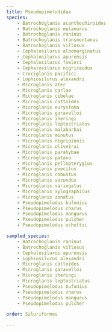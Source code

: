 ```yaml
---
title: Pseudopimelodidae
species:
    - Batrochoglanis acanthochiroides
    - Batrochoglanis melanurus
    - Batrochoglanis raninus
    - Batrochoglanis transmontanus
    - Batrochoglanis villosus
    - Cephalosilurus albomarginatus
    - Cephalosilurus apurensis
    - Cephalosilurus fowleri
    - Cephalosilurus nigricaudus
    - Cruciglanis pacifici
    - Lophiosilurus alexandri
    - Microglanis ater
    - Microglanis carlae
    - Microglanis cibelae
    - Microglanis cottoides
    - Microglanis eurystoma
    - Microglanis garavelloi
    - Microglanis iheringi
    - Microglanis leptostriatus
    - Microglanis malabarbai
    - Microglanis minutus
    - Microglanis nigripinnis
    - Microglanis oliveirai
    - Microglanis parahybae
    - Microglanis pataxo
    - Microglanis pellopterygius
    - Microglanis poecilus
    - Microglanis robustus
    - Microglanis secundus
    - Microglanis variegatus
    - Microglanis xylographicus
    - Microglanis zonatus
    - Pseudopimelodus bufonius
    - Pseudopimelodus charus
    - Pseudopimelodus mangurus
    - Pseudopimelodus pulcher
    - Pseudopimelodus schultzi

sampled_species:
    - Batrochoglanis raninus
    - Batrochoglanis villosus
    - Cephalosilurus apurensis
    - Lophiosilurus alexandri
    - Microglanis cottoides
    - Microglanis garavelloi
    - Microglanis iheringi
    - Microglanis leptostriatus
    - Pseudopimelodus bufonius
    - Pseudopimelodus charus
    - Pseudopimelodus mangurus
    - Pseudopimelodus pulcher

order: Siluriformes

---
```

